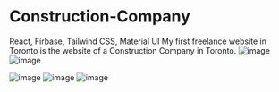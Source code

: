 # Construction-Company
React, Firbase, Tailwind CSS, Material UI
My first freelance website in Toronto is the website of a Construction Company in Toronto.
![image](https://github.com/turanserdar/Construction-Company/assets/85623664/3d3973c7-a999-42a9-9cf8-5750ece759f1)
![image](https://github.com/turanserdar/Construction-Company/assets/85623664/0bbbe382-3233-4747-84ce-e896953259c5)

![image](https://github.com/turanserdar/Construction-Company/assets/85623664/474bb623-7846-4705-b8af-075e541a4135)
![image](https://github.com/turanserdar/Construction-Company/assets/85623664/a66f5ccb-67cf-486b-b30a-524a806cd682)
![image](https://github.com/turanserdar/Construction-Company/assets/85623664/4b4fc847-39ae-4570-99cf-945b70cb2d86)






